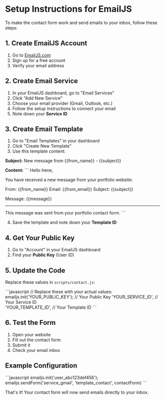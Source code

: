 # Setup Instructions for EmailJS

To make the contact form work and send emails to your inbox, follow these steps:

## 1. Create EmailJS Account
1. Go to [EmailJS.com](https://www.emailjs.com/)
2. Sign up for a free account
3. Verify your email address

## 2. Create Email Service
1. In your EmailJS dashboard, go to "Email Services"
2. Click "Add New Service"
3. Choose your email provider (Gmail, Outlook, etc.)
4. Follow the setup instructions to connect your email
5. Note down your **Service ID**

## 3. Create Email Template
1. Go to "Email Templates" in your dashboard
2. Click "Create New Template"
3. Use this template content:

**Subject:** New message from {{from_name}} - {{subject}}

**Content:**
\`\`\`
Hello Irene,

You have received a new message from your portfolio website:

From: {{from_name}}
Email: {{from_email}}
Subject: {{subject}}

Message:
{{message}}

---
This message was sent from your portfolio contact form.
\`\`\`

4. Save the template and note down your **Template ID**

## 4. Get Your Public Key
1. Go to "Account" in your EmailJS dashboard
2. Find your **Public Key** (User ID)

## 5. Update the Code
Replace these values in `scripts/contact.js`:

\`\`\`javascript
// Replace these with your actual values:
emailjs.init('YOUR_PUBLIC_KEY');           // Your Public Key
'YOUR_SERVICE_ID',                         // Your Service ID  
'YOUR_TEMPLATE_ID',                        // Your Template ID
\`\`\`

## 6. Test the Form
1. Open your website
2. Fill out the contact form
3. Submit it
4. Check your email inbox

## Example Configuration
\`\`\`javascript
emailjs.init('user_abc123def456');
emailjs.sendForm('service_gmail', 'template_contact', contactForm)
\`\`\`

That's it! Your contact form will now send emails directly to your inbox.
